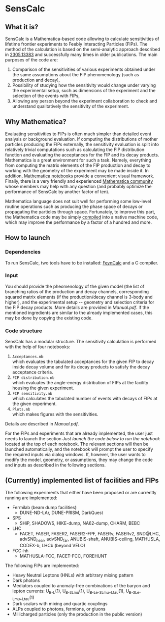 # SensCalc

## What it is?

SensCalc is a Mathematica-based code allowing to calculate sensitivities of lifetime frontier experiments to Feebly Interacting Particles (FIPs). The method of the calculation is based on the semi-analytic approach described in [2305.13383](https://arxiv.org/abs/2305.13383) and successfully many times in older publications. The main purposes of the code are:

1. Comparison of the sensitivities of various experiments obtained under the same assumptions about the FIP phenomenology (such as production and decay),
2. Possibility of studying how the sensitivity would change under varying the experimental setup, such as dimensions of the experiment and the selection of the events with FIPs,
3. Allowing any person beyond the experiment collaboration to check and understand qualitatively the sensitivity of the experiment.

## Why Mathematica?

Evaluating sensitivities to FIPs is often much simpler than detailed event analysis or background evaluation. If computing the distributions of mother particles producing the FIPs externally, the sensitivity evaluation is split into relatively trivial computations such as calculating the FIP distribution function and evaluating the acceptances for the FIP and its decay products. Mathematica is a great environment for such a task. Namely, everything from computing the matrix elements of the FIP production and decay to working with the geometry of the experiment may be made inside it. In addition, [Mathematica notebooks](https://www.wolfram.com/notebooks/) provide a convenient visual framework. Finally, there is a very friendly and experienced [Mathematica community](https://mathematica.stackexchange.com/) whose members may help with any question (and probably optimize the performance of SensCalc by another factor of ten).


Mathematica language does not suit well for performing some low-level routine operations such as producing the phase space of decays or propagating the particles through space. Fortunately, to improve this part, the Mathematica code may be simply [compiled](https://reference.wolfram.com/language/Compile/tutorial/Efficiency.html#9770950728) into a native machine code, which may improve the performance by a factor of a hundred and more. 


## How to launch

### Dependencies

To run SensCalc, two tools have to be installed: [FeynCalc](https://feyncalc.github.io/) and a C compiler. 

### Input

You should provide the pheomenology of the given model (the list of branching ratios of the production and decay channels, corresponding squared matrix elements (if the production/decay channel is 3-body and higher), and the experimental setup -- geometry and selection criteria for the FIP decay products. More details are provided in *Manual.pdf*. If the mentioned ingredients are similar to the already implemented cases, this may be done by copying the existing code.

### Code structure

SensCalc has a modular structure. The sensitivity calculation is performed with the help of four notebooks:

1. <dt><code>Acceptances.nb</code></dt> which evaluates the tabulated acceptances for the given FIP to decay inside decay volume and for its decay products to satisfy the decay acceptance criteria.

2. <dt><code>FIP distribution.nb</code></dt> which evaluates the angle-energy distribution of FIPs at the facility housing the given experiment.

3. <dt><code>FIP sensitivity.nb</code></dt> which calculates the tabulated number of events with decays of FIPs at the given experiment.

4. <dt><code>Plots.nb</code></dt> which makes figures with the sensitivities.

Details are described in *Manual.pdf*.

For the FIPs and experiments that are already implemented, the user just needs to launch the section *Just launch the code below to run the notebook* located at the top of each notebook. The relevant sections will then be launched automatically, and the notebook will prompt the user to specify the required inputs via dialog windows. If, however, the user wants to modify the model, geometry, or assumptions, they may change the code and inputs as described in the following sections.


## (Currently) implemented list of facilities and FIPs

The following experiments that either have been proposed or are currently running are implemented:

* Fermilab (beam dump facilities)
  - DUNE-ND-LAr, DUNE-PRISM, DarkQuest
* SPS
  - SHiP, SHADOWS, HIKE-dump, NA62-dump, CHARM, BEBC
* LHC
  - FACET, FASER, FASER2, FASER2-FPF, FASERν, FASERν2, SND@LHC, advSND<sub>near</sub>, advSND<sub>far</sub>, ANUBIS-shaft, ANUBIS-ceiling, MATHUSLA, CODEX-b, LHCb (beyond VELO)
* FCC-hh 
  - MATHUSLA-FCC, FACET-FCC, FOREHUNT

The following FIPs are implemented:

* Heavy Neutral Leptons (HNLs) with arbitrary mixing pattern
* Dark photons
* Mediators coupled to anomaly-free combinations of the baryon and lepton currents: U<sub>B-L</sub>(1), U<sub>B-3Lmu</sub>(1), U<sub>B-Le-3Lmu+Ltau</sub>(1), U<sub>B-3Le-Lmu+Ltau</sub>(1)
* Dark scalars with mixing and quartic couplings
* ALPs coupled to photons, fermions, or gluons
* Millicharged particles (only the production in the public version)


